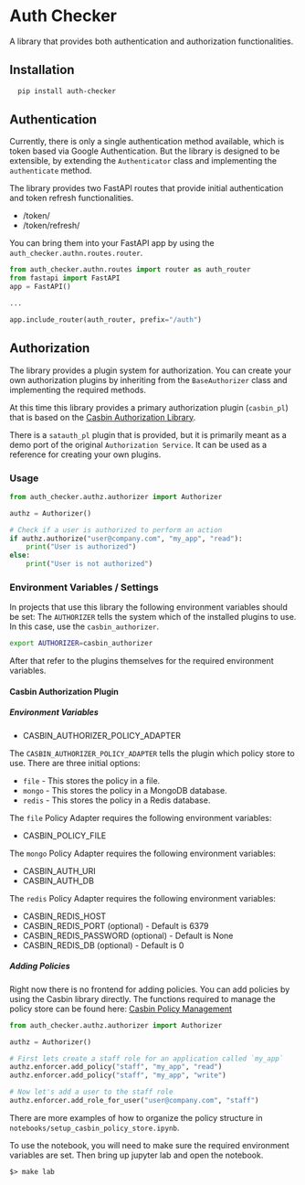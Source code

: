 # Auth Checker

A library that provides both authentication and authorization functionalities.

## Installation

```bash
  pip install auth-checker
```

## Authentication

Currently, there is only a single authentication method available, which is token based via Google Authentication. But
the library is designed to be extensible, by extending the `Authenticator` class and implementing the `authenticate` method.

The library provides two FastAPI routes that provide initial authentication and token refresh functionalities.

* /token/
* /token/refresh/

You can bring them into your FastAPI app by using the `auth_checker.authn.routes.router`.

```python
from auth_checker.authn.routes import router as auth_router
from fastapi import FastAPI
app = FastAPI()

...

app.include_router(auth_router, prefix="/auth")
```

## Authorization

The library provides a plugin system for authorization. You can create your own authorization plugins by inheriting from
the `BaseAuthorizer` class and implementing the required methods.

At this time this library provides a primary authorization plugin (`casbin_pl`) that is based on the [Casbin Authorization Library](https://casbin.org/).

There is a `satauth_pl` plugin that is provided, but it is primarily meant as a demo port of the original
`Authorization Service`.  It can be used as a reference for creating your own plugins.

### Usage

```python
from auth_checker.authz.authorizer import Authorizer

authz = Authorizer()

# Check if a user is authorized to perform an action
if authz.authorize("user@company.com", "my_app", "read"):
    print("User is authorized")
else:
    print("User is not authorized")
```


### Environment Variables / Settings

In projects that use this library the following environment variables should be set:
The `AUTHORIZER` tells the system which of the installed plugins to use. In this case, use the `casbin_authorizer`.

```bash
export AUTHORIZER=casbin_authorizer
```

After that refer to the plugins themselves for the required environment variables.

#### Casbin Authorization Plugin

##### Environment Variables

* CASBIN_AUTHORIZER_POLICY_ADAPTER

The `CASBIN_AUTHORIZER_POLICY_ADAPTER` tells the plugin which policy store to use. There are three initial options:

* `file` - This stores the policy in a file.
* `mongo` - This stores the policy in a MongoDB database.
* `redis` - This stores the policy in a Redis database.

The `file` Policy Adapter requires the following environment variables:

* CASBIN_POLICY_FILE

The `mongo` Policy Adapter requires the following environment variables:

* CASBIN_AUTH_URI
* CASBIN_AUTH_DB

The `redis` Policy Adapter requires the following environment variables:

* CASBIN_REDIS_HOST
* CASBIN_REDIS_PORT (optional) - Default is 6379
* CASBIN_REDIS_PASSWORD (optional) - Default is None
* CASBIN_REDIS_DB (optional) - Default is 0

##### Adding Policies

Right now there is no frontend for adding policies. You can add policies by using the Casbin library directly.
The functions required to manage the policy store can be found here: [Casbin Policy Management](https://github.com/casbin/pycasbin/blob/master/casbin/enforcer.py)

```python
from auth_checker.authz.authorizer import Authorizer

authz = Authorizer()

# First lets create a staff role for an application called `my_app`
authz.enforcer.add_policy("staff", "my_app", "read")
authz.enforcer.add_policy("staff", "my_app", "write")

# Now let's add a user to the staff role
authz.enforcer.add_role_for_user("user@company.com", "staff")
```
There are more examples of how to organize the policy structure in `notebooks/setup_casbin_policy_store.ipynb`.

To use the notebook, you will need to make sure the required environment variables are set. Then bring up jupyter lab
and open the notebook.

```shell
$> make lab
```

